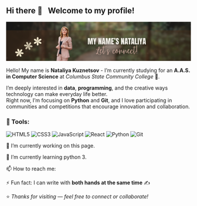 ## Hi there 👋 &nbsp; Welcome to my profile!

<img src="./banner.png"  alt="banner" />

Hello! My name is **Nataliya Kuznetsov** - I’m currently studying for an **A.A.S. in Computer Science** at *Columbus State Community College* 🏫.  

I’m deeply interested in **data**, **programming**, and the creative ways technology can make everyday life better.  
Right now, I’m focusing on **Python** and **Git**, and I love participating in communities and competitions that encourage innovation and collaboration.  


### 🧰 Tools:
<p align="left">
  <img src="https://cdn.jsdelivr.net/gh/devicons/devicon/icons/html5/html5-original.svg" width="40" height="40" alt="HTML5" />
  <img src="https://cdn.jsdelivr.net/gh/devicons/devicon/icons/css3/css3-original.svg" width="40" height="40" alt="CSS3" />
  <img src="https://cdn.jsdelivr.net/gh/devicons/devicon/icons/javascript/javascript-original.svg" width="40" height="40" alt="JavaScript" />
  <img src="https://cdn.jsdelivr.net/gh/devicons/devicon/icons/react/react-original.svg" width="40" height="40" alt="React" />
  <img src="https://cdn.jsdelivr.net/gh/devicons/devicon/icons/python/python-original.svg" width="40" height="40" alt="Python" />
  <img src="https://cdn.jsdelivr.net/gh/devicons/devicon/icons/git/git-original.svg" width="40" height="40" alt="Git" />
</p>

🔭 I’m currently working on this page. 

🌱 I’m currently learning python 3. 

📫 How to reach me:

⚡ Fun fact: I can write with **both hands at the same time** ✍️  

⭐️ *Thanks for visiting — feel free to connect or collaborate!*

